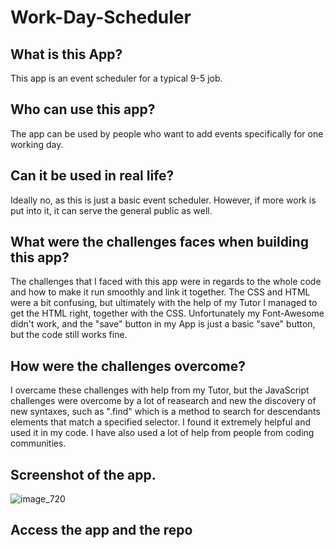 # Work-Day-Scheduler

## What is this App?
This app is an event scheduler for a typical 9-5 job. 

## Who can use this app?
The app can be used by people who want to add events specifically for one working day.

## Can it be used in real life?
Ideally no, as this is just a basic event scheduler. However, if more work is put into it, it can serve the general public as well.

## What were the challenges faces when building this app?
The challenges that I faced with this app were in regards to the whole code and how to make it run smoothly and link it together. The CSS and HTML were a bit confusing, but ultimately with the help of my Tutor I managed to get the HTML right, together with the CSS.
Unfortunately my Font-Awesome didn't work, and the "save" button in my App is just a basic "save" button, but the code still works fine.

## How were the challenges overcome?
I overcame these challenges with help from my Tutor, but the JavaScript challenges were overcome by a lot of reasearch and new the discovery of new syntaxes, such as ".find" which is a method to search for
descendants elements that match a specified selector. I found it extremely helpful and used it in my code. I have also used a lot of help from people from coding communities. 

## Screenshot of the app.
![image_720](https://github.com/DanielS097/Work-Day-Scheduler/assets/150180293/1751e724-5dd8-4f1b-ba29-8adc5f986ee4)

## Access the app and the repo 
